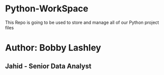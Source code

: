 # Python-WorkSpace
This Repo is going to be used to store and manage all of our Python project files
<h1> Author: Bobby Lashley </h1>
<h2>Jahid - Senior Data Analyst <h2>